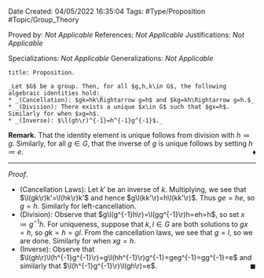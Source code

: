 <div class="topSpace"></div>

Date Created: 04/05/2022 16:35:04
Tags: #Type/Proposition #Topic/Group_Theory

Proved by: _Not Applicable_
References: _Not Applicable_
Justifications: _Not Applicable_

Specializations: _Not Applicable_
Generalizations: _Not Applicable_

``` ad-Proposition
title: Proposition.

_Let $G$ be a group. Then, for all $g,h,k\in G$, the following algebraic identities hold:_
* _(Cancellation): $gk=hk\Rightarrow g=h$ and $kg=kh\Rightarrow g=h.$_
* _(Division): There exists a unique $x\in G$ such that $gx=h$. Similarly for when $xg=h$._
* _(Inverse): $\l(gh\r)^{-1}=h^{-1}g^{-1}$._

```

**Remark.** That the identity element is unique follows from division with $h\coloneqq g$. Similarly, for all $g\in G$, that the inverse of $g$ is unique follows by setting $h\coloneqq e$.<span style="float:right;">$\blacklozenge$</span>

---

_Proof_.
* (Cancellation Laws): Let $k'$ be an inverse of $k$. Multiplying, we see that $\l(gk\r)k'=\l(hk\r)k'$ and hence $g\l(kk'\r)=h\l(kk'\r)$. Thus $ge=he$, so $g=h$. Similarly for left-cancellation.
* (Division): Observe that $g\l(g^{-1}h\r)=\l(gg^{-1}\r)h=eh=h$, so set $x\coloneqq g^{-1}h$. For uniqueness, suppose that $k,l\in G$ are both solutions to $gx=h$, so $gk=h=gl$. From the cancellation laws, we see that $g=l$, so we are done. Similarly for when $xg=h$.
* (Inverse): Observe that $\l(gh\r)\l(h^{-1}g^{-1}\r)=g\l(hh^{-1}\r)g^{-1}=geg^{-1}=gg^{-1}=e$ and similarly that $\l(h^{-1}g^{-1}\r)\l(gh\r)=e$.<span style="float:right;">$\blacksquare$</span>
